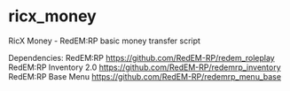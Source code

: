 # ricx_money
RicX Money - RedEM:RP basic money transfer script

Dependencies:
RedEM:RP https://github.com/RedEM-RP/redem_roleplay
RedEM:RP Inventory 2.0 https://github.com/RedEM-RP/redemrp_inventory
RedEM:RP Base Menu https://github.com/RedEM-RP/redemrp_menu_base
 
